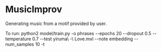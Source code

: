 # MusicImprov
Generating music from a motif provided by user.

To run:
python2 model/train.py -o phrases --epochs 20 --dropout 0.5 --temperature 0.7 --test yiruma\ -\ Love.mxl --note embedding --num_samples 10 -t


